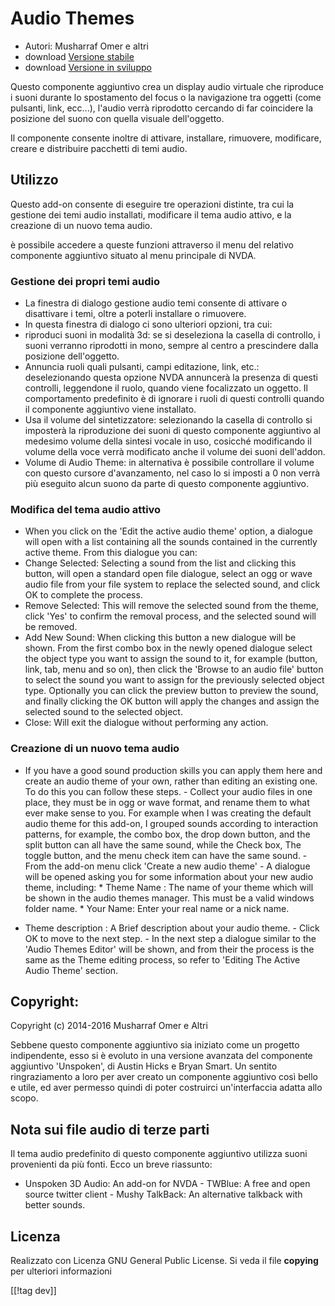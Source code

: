# Audio Themes #

*   Autori: Musharraf Omer e altri
*   download [Versione stabile][1]
*   download [Versione in sviluppo][2]

Questo componente aggiuntivo crea un display audio virtuale che riproduce i
suoni durante lo spostamento del focus o la navigazione tra oggetti (come
pulsanti, link, ecc...), l'audio verrà riprodotto cercando di far coincidere
la posizione del suono con quella visuale dell'oggetto.

Il componente consente inoltre di attivare, installare, rimuovere,
modificare, creare e distribuire pacchetti di temi audio.

## Utilizzo

Questo add-on consente di eseguire tre operazioni distinte, tra cui la
gestione dei temi audio installati, modificare il tema audio attivo, e la
creazione di un nuovo tema audio. 

è possibile accedere a queste funzioni attraverso il menu del relativo
componente aggiuntivo situato al menu principale di NVDA.

### Gestione dei propri temi audio

- La finestra di dialogo gestione audio temi consente di attivare o
  disattivare i temi, oltre a poterli installare o rimuovere.
- In questa finestra di dialogo ci sono ulteriori opzioni, tra cui:
 - riproduci suoni in modalità 3d: se si deseleziona la casella di controllo, i suoni verranno riprodotti in mono, sempre al centro a prescindere dalla posizione dell'oggetto.
 - Annuncia ruoli quali pulsanti, campi editazione, link, etc.: deselezionando questa opzione NVDA annuncerà la presenza di questi controlli, leggendone il ruolo, quando viene focalizzato un oggetto. Il comportamento predefinito è di ignorare i ruoli di questi controlli quando il componente aggiuntivo viene installato.
 - Usa il volume del sintetizzatore: selezionando la casella di controllo si imposterà la riproduzione dei suoni di questo componente aggiuntivo al medesimo volume della sintesi vocale in uso, cosicché modificando il volume della voce verrà modificato anche il volume dei suoni dell'addon.
 - Volume di Audio Theme: in alternativa è possibile controllare il volume con questo cursore d'avanzamento, nel caso lo si imposti a 0 non verrà più eseguito alcun suono da parte di questo componente aggiuntivo.

### Modifica del tema audio attivo

- When you click on the 'Edit the active audio theme' option, a dialogue
  will open with a list containing all the sounds contained in the currently
  active theme. From this dialogue you can:
- Change Selected: Selecting a sound from the list and clicking this button,
  will open a standard open file dialogue, select an ogg or wave audio file
  from your file system to replace the selected sound, and click OK to
  complete the process.
- Remove Selected: This will remove the selected sound from the theme, click
  'Yes' to confirm the removal process, and the selected sound will be
  removed.
- Add New Sound: When clicking this button a new dialogue will be shown. From the first combo box in the newly opened dialogue select the object type you want to assign the sound to it, for example (button, link, tab, menu and so on), then click the 'Browse to an audio file' button to select the sound you want to assign for the previously selected object type. Optionally you can click the preview   button to preview the sound, and finally clicking the OK button will apply the changes and assign the selected sound to the selected object. 
- Close: Will  exit the dialogue without performing any action.

### Creazione di un nuovo tema audio

- If you have a good sound production skills you can apply them here and
create an audio theme of your own, rather than editing an existing one. To
do this you can follow these steps.  - Collect your audio files in one
place, they must be in ogg or wave format, and rename them to what ever make
sense to you. For example when I was creating the default audio theme for
this add-on, I grouped sounds according to interaction patterns, for
example, the combo box, the drop down button, and the split button can all
have the same sound, while the Check box, The toggle button, and the menu
check item can have the same sound.  - From the add-on menu click 'Create a
new audio theme' - A dialogue will be opened asking you for some information
about your new audio theme, including: *	Theme Name : The name of your theme
which will be shown in the audio themes manager. This must be a valid
windows folder name.  *	Your Name: Enter your real name or a nick name.
*	Theme description : A Brief description about your audio theme.  - Click
OK to move to the next step.  - In the next step a dialogue similar to the
'Audio Themes Editor' will be shown, and from their the process is the same
as the Theme editing process, so refer to 'Editing The Active Audio Theme'
section.

## Copyright:

Copyright (c) 2014-2016 Musharraf Omer e Altri

Sebbene questo componente aggiuntivo sia iniziato come un progetto
indipendente, esso si è evoluto in una versione avanzata del componente
aggiuntivo 'Unspoken', di Austin Hicks e Bryan Smart. Un sentito
ringraziamento a loro per aver creato un componente aggiuntivo così bello e
utile, ed aver permesso quindi di poter costruirci un'interfaccia adatta
allo scopo.

## Nota sui file audio di terze parti

Il tema audio predefinito di questo componente aggiuntivo utilizza suoni
provenienti da più fonti. Ecco un breve riassunto:
 - Unspoken 3D Audio: An add-on for NVDA - TWBlue: A free and open source
twitter client - Mushy TalkBack: An alternative talkback with better sounds.

## Licenza
Realizzato con Licenza GNU General Public License. Si veda il file
**copying**  per ulteriori informazioni

[[!tag dev]]

[1]: https://addons.nvda-project.org/files/get.php?file=ath

[2]: https://addons.nvda-project.org/files/get.php?file=ath-dev
